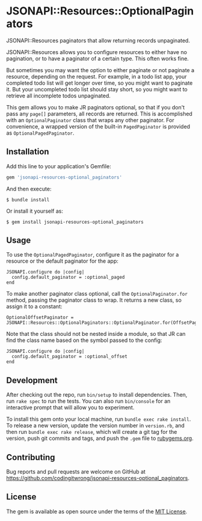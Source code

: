 # JSONAPI::Resources::OptionalPaginators

JSONAPI::Resources paginators that allow returning records unpaginated.

JSONAPI::Resources allows you to configure resources to either have no pagination, or to have a paginator of a certain type. This often works fine. 

But sometimes you may want the option to either paginate or not paginate a resource, depending on the request. For example, in a todo list app, your completed todo list will get longer over time, so you might want to paginate it. But your uncompleted todo list should stay short, so you might want to retrieve all incomplete todos unpaginated.

This gem allows you to make JR paginators optional, so that if you don't pass any `page[]` parameters, all records are returned. This is accomplished with an `OptionalPaginator` class that wraps any other paginator. For convenience, a wrapped version of the built-in `PagedPaginator` is provided as `OptionalPagedPaginator`.

## Installation

Add this line to your application's Gemfile:

```ruby
gem 'jsonapi-resources-optional_paginators'
```

And then execute:

    $ bundle install

Or install it yourself as:

    $ gem install jsonapi-resources-optional_paginators

## Usage

To use the `OptionalPagedPaginator`, configure it as the paginator for a resource or the default paginator for the app:

    JSONAPI.configure do |config|
      config.default_paginator = :optional_paged
    end
    
To make another paginator class optional, call the `OptionalPaginator.for` method, passing the paginator class to wrap. It returns a new class, so assign it to a constant:

    OptionalOffsetPaginator = JSONAPI::Resources::OptionalPaginators::OptionalPaginator.for(OffsetPaginator)
    
Note that the class should not be nested inside a module, so that JR can find the class name based on the symbol passed to the config:

    JSONAPI.configure do |config|
      config.default_paginator = :optional_offset
    end

## Development

After checking out the repo, run `bin/setup` to install dependencies. Then, run `rake spec` to run the tests. You can also run `bin/console` for an interactive prompt that will allow you to experiment.

To install this gem onto your local machine, run `bundle exec rake install`. To release a new version, update the version number in `version.rb`, and then run `bundle exec rake release`, which will create a git tag for the version, push git commits and tags, and push the `.gem` file to [rubygems.org](https://rubygems.org).

## Contributing

Bug reports and pull requests are welcome on GitHub at https://github.com/codingitwrong/jsonapi-resources-optional_paginators.


## License

The gem is available as open source under the terms of the [MIT License](https://opensource.org/licenses/MIT).

